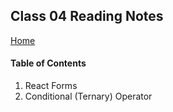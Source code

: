 ## Class 04 Reading Notes
[Home](https://tjohnson986.github.io/reading-notes/)

#### Table of Contents
1. React Forms
1. Conditional (Ternary) Operator